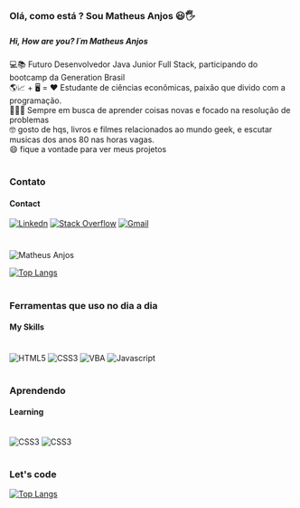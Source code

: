 ###  Olá, como está ? Sou Matheus Anjos 😃🖐️
##### Hi, How are you? I´m Matheus Anjos

💻📚 Futuro Desenvolvedor Java Junior Full Stack, participando do bootcamp da Generation Brasil <br>
🌎📈 + 🖥️ = ❤️ Estudante de ciências econômicas, paixão que divido com a programação. <br>
🕵🏽‍♂️ Sempre em busca de aprender coisas novas e focado na resolução de problemas <br>
🤓 gosto de hqs, livros e filmes relacionados ao mundo geek, e escutar musicas dos anos 80 nas horas vagas. <br>
😄 fique a vontade para ver meus projetos

#
### Contato
#### Contact
[![Linkedn](https://img.shields.io/badge/LinkedIn-0077B5?style=for-the-badge&logo=linkedin&logoColor=white)](https://www.linkedin.com/in/matheusanjoslink)
[![Stack Overflow](https://img.shields.io/badge/Stack_Overflow-FE7A16?style=for-the-badge&logo=stack-overflow&logoColor=white)](https://pt.stackoverflow.com/users/270476/matheus-anjos?tab=profile)
<a href="mailto:matheus.mfa10@gmail.com?subject=Questions"> <img  alt="Gmail" src="https://img.shields.io/badge/Gmail-D14836?style=for-the-badge&logo=gmail&logoColor=white" href="mailto:matheus.mfa10@gmail.com"></a>


#
![Matheus Anjos](https://github-readme-stats.vercel.app/api?username=Matheus-Anjos&show_icons=true&theme=synthwave)

[![Top Langs](https://github-readme-stats.vercel.app/api/top-langs/?username=Matheus-Anjos&layout=compact)](https://github.com/anuraghazra/github-readme-stats)

#
### Ferramentas que uso no dia a dia
#### My Skills

<div style="display : inline block"><br/>
<img align="center"alt="HTML5" src="https://img.shields.io/badge/HTML-239120?style=for-the-badge&logo=html5&logoColor=white" >
<img align="center"alt="CSS3" src="https://img.shields.io/badge/CSS-239120?&style=for-the-badge&logo=css3&logoColor=white" >
<img align="center"alt="VBA" src="https://img.shields.io/badge/Microsoft_Excel-217346?style=for-the-badge&logo=microsoft-excel&logoColor=white" >
<img align="center" alt="Javascript" src="https://img.shields.io/badge/JavaScript-F7DF1E?style=for-the-badge&logo=javascript&logoColor=black" >
</div>

#
### Aprendendo
#### Learning

<div style="display : inline block"><br/>
<img alt="CSS3" src="https://img.shields.io/badge/Java-ED8B00?style=for-the-badge&logo=java&logoColor=white"> 
<img alt="CSS3" src="https://img.shields.io/badge/MySQL-00000F?style=for-the-badge&logo=mysql&logoColor=white">
</div>

#
### Let's code
[![Top Langs](https://media.giphy.com/media/E6jscXfv3AkWQ/giphy.gif)](https://github.com/anuraghazra/github-readme-stats)
